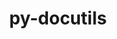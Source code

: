 ---
title: "py-docutils"
layout: cache
categories: [package, develop]
meta: {"compilers": ["none"], "num_specs": 65, "num_specs_by_stack": {"e4s": 8, "ml-linux-aarch64-cuda": 21, "ml-linux-x86_64-cuda": 20, "radiuss": 16, "root": 65}, "oss": ["ubuntu18.04", "ubuntu22.04", "ubuntu24.04"], "platforms": ["linux"], "stacks": ["e4s", "ml-linux-aarch64-cuda", "ml-linux-x86_64-cuda", "radiuss", "root"], "targets": ["aarch64", "x86_64_v3"], "versions": ["0.20.1"]}
spec_details: [{"compiler": "none", "hash": "2ajlivwyj2zvcjjhxtih6zq3f5e55cog", "os": "ubuntu22.04", "platform": "linux", "size": "-", "stacks": ["e4s", "root"], "target": "x86_64_v3", "variants": ["build_system=python_pip"], "versions": ["0.20.1"]}, {"compiler": "none", "hash": "2ebceby76paqqhgp2ichxkjsv3j5d7kx", "os": "ubuntu24.04", "platform": "linux", "size": "-", "stacks": ["ml-linux-x86_64-cuda", "root"], "target": "x86_64_v3", "variants": ["build_system=python_pip"], "versions": ["0.20.1"]}, {"compiler": "none", "hash": "34dek7hv7b4oy4ukie6b4wrx7rpk5icc", "os": "ubuntu18.04", "platform": "linux", "size": "-", "stacks": ["radiuss", "root"], "target": "x86_64_v3", "variants": ["build_system=python_pip"], "versions": ["0.20.1"]}, {"compiler": "none", "hash": "3jt52sluhjjin22ygwhpinabhumi34uc", "os": "ubuntu24.04", "platform": "linux", "size": "-", "stacks": ["ml-linux-aarch64-cuda", "root"], "target": "aarch64", "variants": ["build_system=python_pip"], "versions": ["0.20.1"]}, {"compiler": "none", "hash": "3zued5z5i3g42wcnoeh4om7h2ngp7koo", "os": "ubuntu24.04", "platform": "linux", "size": "-", "stacks": ["ml-linux-aarch64-cuda", "root"], "target": "aarch64", "variants": ["build_system=python_pip"], "versions": ["0.20.1"]}, {"compiler": "none", "hash": "4k5bsosxbsqr3upyam447xk5q7jrvk7c", "os": "ubuntu24.04", "platform": "linux", "size": "-", "stacks": ["ml-linux-aarch64-cuda", "root"], "target": "aarch64", "variants": ["build_system=python_pip"], "versions": ["0.20.1"]}, {"compiler": "none", "hash": "4oobmictoibe5tsxqhiqh7q27zv3o3ow", "os": "ubuntu18.04", "platform": "linux", "size": "-", "stacks": ["radiuss", "root"], "target": "x86_64_v3", "variants": ["build_system=python_pip"], "versions": ["0.20.1"]}, {"compiler": "none", "hash": "4vuojncauy36lee75f4k5t4qmcbchsxo", "os": "ubuntu24.04", "platform": "linux", "size": "-", "stacks": ["ml-linux-aarch64-cuda", "root"], "target": "aarch64", "variants": ["build_system=python_pip"], "versions": ["0.20.1"]}, {"compiler": "none", "hash": "5ynutivpc5pht3bzwbl44l6jo5zfviap", "os": "ubuntu18.04", "platform": "linux", "size": "-", "stacks": ["radiuss", "root"], "target": "x86_64_v3", "variants": ["build_system=python_pip"], "versions": ["0.20.1"]}, {"compiler": "none", "hash": "5zingwfw7v5m4ei37igazdo7rqvf4alm", "os": "ubuntu24.04", "platform": "linux", "size": "-", "stacks": ["ml-linux-x86_64-cuda", "root"], "target": "x86_64_v3", "variants": ["build_system=python_pip"], "versions": ["0.20.1"]}, {"compiler": "none", "hash": "6pygy2hbvqhfqv7bgcpc4djsre262vlw", "os": "ubuntu24.04", "platform": "linux", "size": "-", "stacks": ["ml-linux-aarch64-cuda", "root"], "target": "aarch64", "variants": ["build_system=python_pip"], "versions": ["0.20.1"]}, {"compiler": "none", "hash": "7dyqh43vwublu5qzswqjbiqs3sr4sd6w", "os": "ubuntu24.04", "platform": "linux", "size": "-", "stacks": ["ml-linux-aarch64-cuda", "root"], "target": "aarch64", "variants": ["build_system=python_pip"], "versions": ["0.20.1"]}, {"compiler": "none", "hash": "7lilihurck3gw7uihyunzm3oktzfy4ci", "os": "ubuntu24.04", "platform": "linux", "size": "-", "stacks": ["ml-linux-aarch64-cuda", "root"], "target": "aarch64", "variants": ["build_system=python_pip"], "versions": ["0.20.1"]}, {"compiler": "none", "hash": "7zgnyzybkyv5k2f7ihbzpgzh5m2ftlli", "os": "ubuntu18.04", "platform": "linux", "size": "-", "stacks": ["radiuss", "root"], "target": "x86_64_v3", "variants": ["build_system=python_pip"], "versions": ["0.20.1"]}, {"compiler": "none", "hash": "ahblt4mjx3sqvmtua5qxn6bt5vod4355", "os": "ubuntu24.04", "platform": "linux", "size": "-", "stacks": ["ml-linux-x86_64-cuda", "root"], "target": "x86_64_v3", "variants": ["build_system=python_pip"], "versions": ["0.20.1"]}, {"compiler": "none", "hash": "bos3hfngmkl5lbt3ad6ht62kb5y4ftbh", "os": "ubuntu24.04", "platform": "linux", "size": "-", "stacks": ["ml-linux-x86_64-cuda", "root"], "target": "x86_64_v3", "variants": ["build_system=python_pip"], "versions": ["0.20.1"]}, {"compiler": "none", "hash": "c37cali4gqhosxaa3m6kyvgxdmlxhzgp", "os": "ubuntu18.04", "platform": "linux", "size": "-", "stacks": ["radiuss", "root"], "target": "x86_64_v3", "variants": ["build_system=python_pip"], "versions": ["0.20.1"]}, {"compiler": "none", "hash": "c3qtkixsmf4c6bicgack5762jn26u5ak", "os": "ubuntu22.04", "platform": "linux", "size": "-", "stacks": ["e4s", "root"], "target": "x86_64_v3", "variants": ["build_system=python_pip"], "versions": ["0.20.1"]}, {"compiler": "none", "hash": "cbo52rszosus2ajrnjhrjhyuxbzvyeir", "os": "ubuntu24.04", "platform": "linux", "size": "-", "stacks": ["ml-linux-x86_64-cuda", "root"], "target": "x86_64_v3", "variants": ["build_system=python_pip"], "versions": ["0.20.1"]}, {"compiler": "none", "hash": "d34l2t7chpq227vxx34vturq67a3djh7", "os": "ubuntu22.04", "platform": "linux", "size": "-", "stacks": ["e4s", "root"], "target": "x86_64_v3", "variants": ["build_system=python_pip"], "versions": ["0.20.1"]}, {"compiler": "none", "hash": "dwpvo33tgps65tdku4yudh55y2v6d43w", "os": "ubuntu24.04", "platform": "linux", "size": "-", "stacks": ["ml-linux-x86_64-cuda", "root"], "target": "x86_64_v3", "variants": ["build_system=python_pip"], "versions": ["0.20.1"]}, {"compiler": "none", "hash": "e7tzeqkog6kyu2zmyxm3bxyvgzvawwsp", "os": "ubuntu18.04", "platform": "linux", "size": "-", "stacks": ["radiuss", "root"], "target": "x86_64_v3", "variants": ["build_system=python_pip"], "versions": ["0.20.1"]}, {"compiler": "none", "hash": "ekfkp3ooquerarxtzpaxx2yfc53mgbbf", "os": "ubuntu24.04", "platform": "linux", "size": "-", "stacks": ["ml-linux-x86_64-cuda", "root"], "target": "x86_64_v3", "variants": ["build_system=python_pip"], "versions": ["0.20.1"]}, {"compiler": "none", "hash": "gbljwd6o3wxtnvzknurnfj7hk3f6ciyx", "os": "ubuntu18.04", "platform": "linux", "size": "-", "stacks": ["radiuss", "root"], "target": "x86_64_v3", "variants": ["build_system=python_pip"], "versions": ["0.20.1"]}, {"compiler": "none", "hash": "hmitekobq62cjgr6hzsqaiqw24salshh", "os": "ubuntu24.04", "platform": "linux", "size": "-", "stacks": ["ml-linux-aarch64-cuda", "root"], "target": "aarch64", "variants": ["build_system=python_pip"], "versions": ["0.20.1"]}, {"compiler": "none", "hash": "idlapuizvseqrqppsxvcqp4omraruvn7", "os": "ubuntu24.04", "platform": "linux", "size": "-", "stacks": ["ml-linux-x86_64-cuda", "root"], "target": "x86_64_v3", "variants": ["build_system=python_pip"], "versions": ["0.20.1"]}, {"compiler": "none", "hash": "l4madmuwzi5qeosbznxrmlp7ktcwongl", "os": "ubuntu24.04", "platform": "linux", "size": "-", "stacks": ["ml-linux-aarch64-cuda", "root"], "target": "aarch64", "variants": ["build_system=python_pip"], "versions": ["0.20.1"]}, {"compiler": "none", "hash": "lb4ze7dwi36rl3ea4lt7534lqhg6d7sv", "os": "ubuntu24.04", "platform": "linux", "size": "-", "stacks": ["ml-linux-x86_64-cuda", "root"], "target": "x86_64_v3", "variants": ["build_system=python_pip"], "versions": ["0.20.1"]}, {"compiler": "none", "hash": "lkftiv6lb4febz5yj6tq2xakxbrx2xcf", "os": "ubuntu24.04", "platform": "linux", "size": "-", "stacks": ["ml-linux-x86_64-cuda", "root"], "target": "x86_64_v3", "variants": ["build_system=python_pip"], "versions": ["0.20.1"]}, {"compiler": "none", "hash": "lt4ns4j32smhnpjl4scr4tzgjwju6bww", "os": "ubuntu24.04", "platform": "linux", "size": "-", "stacks": ["ml-linux-aarch64-cuda", "root"], "target": "aarch64", "variants": ["build_system=python_pip"], "versions": ["0.20.1"]}, {"compiler": "none", "hash": "lztq346buxerulr3keqnpnjtoegcxkwn", "os": "ubuntu24.04", "platform": "linux", "size": "-", "stacks": ["ml-linux-x86_64-cuda", "root"], "target": "x86_64_v3", "variants": ["build_system=python_pip"], "versions": ["0.20.1"]}, {"compiler": "none", "hash": "m3kgp6dun23ynqopzr3uba7jbkndxyn4", "os": "ubuntu24.04", "platform": "linux", "size": "-", "stacks": ["ml-linux-aarch64-cuda", "root"], "target": "aarch64", "variants": ["build_system=python_pip"], "versions": ["0.20.1"]}, {"compiler": "none", "hash": "m3utglixbnhxu2eqe3iklagovkrhwm3f", "os": "ubuntu18.04", "platform": "linux", "size": "-", "stacks": ["radiuss", "root"], "target": "x86_64_v3", "variants": ["build_system=python_pip"], "versions": ["0.20.1"]}, {"compiler": "none", "hash": "m4gh2fw2nttgcblqr7ibowltbrxltrby", "os": "ubuntu24.04", "platform": "linux", "size": "-", "stacks": ["ml-linux-x86_64-cuda", "root"], "target": "x86_64_v3", "variants": ["build_system=python_pip"], "versions": ["0.20.1"]}, {"compiler": "none", "hash": "m562xgdin5jb4rvtbwe4hesmgtq4kwqf", "os": "ubuntu24.04", "platform": "linux", "size": "-", "stacks": ["ml-linux-aarch64-cuda", "root"], "target": "aarch64", "variants": ["build_system=python_pip"], "versions": ["0.20.1"]}, {"compiler": "none", "hash": "nqzbiis4yulqo6uuceicv3z3pd5jasrv", "os": "ubuntu24.04", "platform": "linux", "size": "-", "stacks": ["ml-linux-x86_64-cuda", "root"], "target": "x86_64_v3", "variants": ["build_system=python_pip"], "versions": ["0.20.1"]}, {"compiler": "none", "hash": "nvb36v6xlag3zxeas637obqkdvjzp5wj", "os": "ubuntu24.04", "platform": "linux", "size": "-", "stacks": ["ml-linux-x86_64-cuda", "root"], "target": "x86_64_v3", "variants": ["build_system=python_pip"], "versions": ["0.20.1"]}, {"compiler": "none", "hash": "od6niw6e2phvkfutsb3urheqotausbuq", "os": "ubuntu18.04", "platform": "linux", "size": "-", "stacks": ["radiuss", "root"], "target": "x86_64_v3", "variants": ["build_system=python_pip"], "versions": ["0.20.1"]}, {"compiler": "none", "hash": "okjj4ik7emzuq6ltm5wj55wvw5j45lwe", "os": "ubuntu18.04", "platform": "linux", "size": "-", "stacks": ["radiuss", "root"], "target": "x86_64_v3", "variants": ["build_system=python_pip"], "versions": ["0.20.1"]}, {"compiler": "none", "hash": "osjszwh3m2qwnfycnvyqjysb3qryr2p6", "os": "ubuntu18.04", "platform": "linux", "size": "-", "stacks": ["radiuss", "root"], "target": "x86_64_v3", "variants": ["build_system=python_pip"], "versions": ["0.20.1"]}, {"compiler": "none", "hash": "puor4usok5tfd6moirx255mdg5ft4exp", "os": "ubuntu24.04", "platform": "linux", "size": "-", "stacks": ["ml-linux-aarch64-cuda", "root"], "target": "aarch64", "variants": ["build_system=python_pip"], "versions": ["0.20.1"]}, {"compiler": "none", "hash": "rcudfbfilg37yltdqt6idq3hodmdbo34", "os": "ubuntu18.04", "platform": "linux", "size": "-", "stacks": ["radiuss", "root"], "target": "x86_64_v3", "variants": ["build_system=python_pip"], "versions": ["0.20.1"]}, {"compiler": "none", "hash": "sjwszepyve6dcd5kaju6xvq4nec5ukwc", "os": "ubuntu22.04", "platform": "linux", "size": "-", "stacks": ["e4s", "root"], "target": "x86_64_v3", "variants": ["build_system=python_pip"], "versions": ["0.20.1"]}, {"compiler": "none", "hash": "tekxpahfgm5qprwn4knhstf6ooyxigtl", "os": "ubuntu24.04", "platform": "linux", "size": "-", "stacks": ["ml-linux-aarch64-cuda", "root"], "target": "aarch64", "variants": ["build_system=python_pip"], "versions": ["0.20.1"]}, {"compiler": "none", "hash": "txrf67zovulf6i7ff2dcwklkurxg4ihz", "os": "ubuntu22.04", "platform": "linux", "size": "-", "stacks": ["e4s", "root"], "target": "x86_64_v3", "variants": ["build_system=python_pip"], "versions": ["0.20.1"]}, {"compiler": "none", "hash": "uatyikf6itwf6zhp4fdd2ub4u6bezwfx", "os": "ubuntu18.04", "platform": "linux", "size": "-", "stacks": ["radiuss", "root"], "target": "x86_64_v3", "variants": ["build_system=python_pip"], "versions": ["0.20.1"]}, {"compiler": "none", "hash": "ubx3iaxtpgtfvhvgj4yoxrbp6y5jun6f", "os": "ubuntu24.04", "platform": "linux", "size": "-", "stacks": ["ml-linux-x86_64-cuda", "root"], "target": "x86_64_v3", "variants": ["build_system=python_pip"], "versions": ["0.20.1"]}, {"compiler": "none", "hash": "uxrprkzmpdn5gwiisot7xp3kh4vkfgw5", "os": "ubuntu24.04", "platform": "linux", "size": "-", "stacks": ["ml-linux-x86_64-cuda", "root"], "target": "x86_64_v3", "variants": ["build_system=python_pip"], "versions": ["0.20.1"]}, {"compiler": "none", "hash": "uyjxvworau4mtb2rjo6k7jkvycd7nt2v", "os": "ubuntu24.04", "platform": "linux", "size": "-", "stacks": ["ml-linux-x86_64-cuda", "root"], "target": "x86_64_v3", "variants": ["build_system=python_pip"], "versions": ["0.20.1"]}, {"compiler": "none", "hash": "vfhxs6qw3yrcfy7n2ksdorumov7d5dwo", "os": "ubuntu22.04", "platform": "linux", "size": "-", "stacks": ["e4s", "root"], "target": "x86_64_v3", "variants": ["build_system=python_pip"], "versions": ["0.20.1"]}, {"compiler": "none", "hash": "vjsd2jw2yvnl4rulxfkywocuizbpkrvh", "os": "ubuntu24.04", "platform": "linux", "size": "-", "stacks": ["ml-linux-aarch64-cuda", "root"], "target": "aarch64", "variants": ["build_system=python_pip"], "versions": ["0.20.1"]}, {"compiler": "none", "hash": "vkw2rjms2dsogfgv2cuwru4lvwxwrj6h", "os": "ubuntu24.04", "platform": "linux", "size": "-", "stacks": ["ml-linux-aarch64-cuda", "root"], "target": "aarch64", "variants": ["build_system=python_pip"], "versions": ["0.20.1"]}, {"compiler": "none", "hash": "w37bgvs7c5jnbkpkeat5aeqh4dmh4bai", "os": "ubuntu22.04", "platform": "linux", "size": "-", "stacks": ["e4s", "root"], "target": "x86_64_v3", "variants": ["build_system=python_pip"], "versions": ["0.20.1"]}, {"compiler": "none", "hash": "w4z3tlx6fkvlmh4kxcsk6r5nqpnsuxwp", "os": "ubuntu24.04", "platform": "linux", "size": "-", "stacks": ["ml-linux-aarch64-cuda", "root"], "target": "aarch64", "variants": ["build_system=python_pip"], "versions": ["0.20.1"]}, {"compiler": "none", "hash": "wbreymiy7rw62nbkm5vh25xyt4pkzrw5", "os": "ubuntu18.04", "platform": "linux", "size": "-", "stacks": ["radiuss", "root"], "target": "x86_64_v3", "variants": ["build_system=python_pip"], "versions": ["0.20.1"]}, {"compiler": "none", "hash": "x4zc4z7qc4nlxuf267uifnzor2ym73yt", "os": "ubuntu24.04", "platform": "linux", "size": "-", "stacks": ["ml-linux-aarch64-cuda", "root"], "target": "aarch64", "variants": ["build_system=python_pip"], "versions": ["0.20.1"]}, {"compiler": "none", "hash": "xbfktg5nxxin43gfvyxjqm3qe7fzg5l3", "os": "ubuntu18.04", "platform": "linux", "size": "-", "stacks": ["radiuss", "root"], "target": "x86_64_v3", "variants": ["build_system=python_pip"], "versions": ["0.20.1"]}, {"compiler": "none", "hash": "y24usml3gcupjuymthtbr5v6gqhr7efo", "os": "ubuntu24.04", "platform": "linux", "size": "-", "stacks": ["ml-linux-x86_64-cuda", "root"], "target": "x86_64_v3", "variants": ["build_system=python_pip"], "versions": ["0.20.1"]}, {"compiler": "none", "hash": "y3avq2ufzo4xjtyazqwws273kfth57ar", "os": "ubuntu24.04", "platform": "linux", "size": "-", "stacks": ["ml-linux-aarch64-cuda", "root"], "target": "aarch64", "variants": ["build_system=python_pip"], "versions": ["0.20.1"]}, {"compiler": "none", "hash": "yhryd5kiqa3xqn2wkrzg6jq65ix5zded", "os": "ubuntu22.04", "platform": "linux", "size": "-", "stacks": ["e4s", "root"], "target": "x86_64_v3", "variants": ["build_system=python_pip"], "versions": ["0.20.1"]}, {"compiler": "none", "hash": "ytxl6577mylvh2fduiafjysiteih4pei", "os": "ubuntu24.04", "platform": "linux", "size": "-", "stacks": ["ml-linux-x86_64-cuda", "root"], "target": "x86_64_v3", "variants": ["build_system=python_pip"], "versions": ["0.20.1"]}, {"compiler": "none", "hash": "yziddrihavcz57vw6wqaz7j2qdvlr6fv", "os": "ubuntu24.04", "platform": "linux", "size": "-", "stacks": ["ml-linux-aarch64-cuda", "root"], "target": "aarch64", "variants": ["build_system=python_pip"], "versions": ["0.20.1"]}, {"compiler": "none", "hash": "yzj6vwft2gtzg22nfqo45cqg6dyncc4p", "os": "ubuntu24.04", "platform": "linux", "size": "-", "stacks": ["ml-linux-x86_64-cuda", "root"], "target": "x86_64_v3", "variants": ["build_system=python_pip"], "versions": ["0.20.1"]}, {"compiler": "none", "hash": "z7apsqszq6ysd4rq23aj6zmtilndygtw", "os": "ubuntu18.04", "platform": "linux", "size": "-", "stacks": ["radiuss", "root"], "target": "x86_64_v3", "variants": ["build_system=python_pip"], "versions": ["0.20.1"]}, {"compiler": "none", "hash": "zgo6ik4abmc3kbnytlqphvkfzvredba6", "os": "ubuntu24.04", "platform": "linux", "size": "-", "stacks": ["ml-linux-aarch64-cuda", "root"], "target": "aarch64", "variants": ["build_system=python_pip"], "versions": ["0.20.1"]}]
---